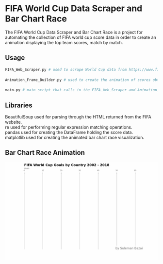 # FIFA World Cup Data Scraper and Bar Chart Race
The FIFA World Cup Data Scraper and Bar Chart Race is a project for automating the collection of FIFA world cup score data in order to create an animation displaying the top team scores, match by match.

## Usage
```python
FIFA_Web_Scraper.py # used to scrape World Cup data from https://www.fifa.com/worldcup/

Animation_Frame_Builder.py # used to create the animation of scores obtained in the data scraper

main.py # main script that calls in the FIFA_Web_Scraper and Animation_Frame_Builder scripts to build, display, and save the animation as a .gif file
```

## Libraries
BeautifulSoup used for parsing through the HTML returned from the FIFA website.<br />
re used for performing regular expression matching operations.<br />
pandas used for creating the DataFrame holding the score data.<br />
matplotlib used for creating the animated bar chart race visualization.


## Bar Chart Race Animation
![](goal_animation.gif)
